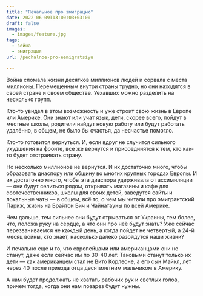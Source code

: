 ```yaml
---
title: "Печальное про эмиграцию"
date: 2022-06-09T13:00:03+03:00
draft: false
images:
  - images/feature.jpg
tags:
  - война
  - эмиграция
url: /pechalnoe-pro-eemigratsiyu

---
```

Война сломала жизни десятков миллионов людей и сорвала с места миллионы. Перемещенным внутри страны трудно, но они находятся в своей стране и своем обществе. Уехавших можно разделить на несколько групп.

Кто-то увидел в этом возможность и уже строит свою жизнь в Европе или Америке. Они знают или учат язык, дети, скорее всего, пойдут в местные школы, родители найдут новую работу или будут работать удалённо, в общем, не было бы счастья, да несчастье помогло.

Кто-то готовится вернуться. И, если вдруг не случится сильного ухудшения на фронте, все же вернутся и присоединятся к тем, кто как-то будет отстраивать страну.

Но несколько миллионов не вернутся. И их достаточно много, чтобы образовать диаспору или общину во многих крупных городах Европы. И их достаточно много, чтобы эта диаспора удерживала от ассимиляции — они будут селиться рядом, открывать магазины и кафе для соотечественников, школы для своих детей, заведутся сайты и локальные чаты — в общем, всё то, о чем мы читали про эмигрантский Париж, жизнь на Брайтон Бич и Чайнатауны по всей Америке.

Чем дальше, тем сильнее они будут отрываться от Украины, тем более, что, положа руку на сердце, а что они про неё будут знать? Уже сейчас перезваниваемся не каждый день, а когда пойдет не четвертый, а 24-й месяц войны, кто знает, насколько далеко разойдутся наши жизни?

И печально еще и то, что европейцами или американцами они не станут, даже если сейчас им по 30-40 лет. Таковыми станут только их дети — как американцем стал не Вито Корлеоне, а его сын Майкл, лет через 40 после приезда отца десятилетним мальчиком в Америку.

А нам будет продолжать не хватать рабочих рук и светлых голов, причем тогда, когда они нам позарез будут нужны. 
<!--more-->